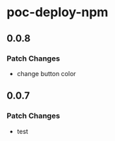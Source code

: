 # poc-deploy-npm

## 0.0.8

### Patch Changes

- change button color

## 0.0.7

### Patch Changes

- test

